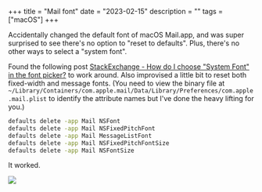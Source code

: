 +++
title = "Mail font"
date = "2023-02-15"
description = ""
tags = ["macOS"]
+++

Accidentally changed the default font of macOS Mail.app, and was super surprised to see there's no option to "reset to defaults". Plus, there's no other ways to select a "system font".

Found the following post [StackExchange - How do I choose "System Font" in the font picker?](https://apple.stackexchange.com/questions/424754/how-do-i-choose-system-font-in-the-font-picker) to work around. Also improvised a little bit to reset both fixed-width and message fonts. (You need to view the binary file at `~/Library/Containers/com.apple.mail/Data/Library/Preferences/com.apple.mail.plist` to identify the attribute names but I've done the heavy lifting for you.)

```bash
defaults delete -app Mail NSFont
defaults delete -app Mail NSFixedPitchFont
defaults delete -app Mail MessageListFont
defaults delete -app Mail NSFixedPitchFontSize
defaults delete -app Mail NSFontSize
```

It worked.

![](/images/blog/mail-font.jpg)
